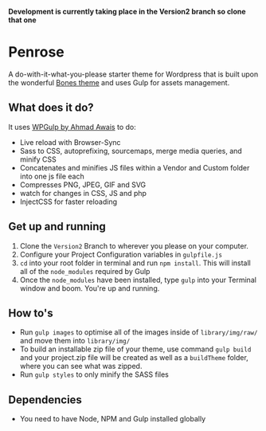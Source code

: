 **Development is currently taking place in the Version2 branch so clone that one**

# Penrose

A do-with-it-what-you-please starter theme for Wordpress that is built upon the wonderful [Bones theme](https://github.com/eddiemachado/bones) and uses Gulp for assets management.  




## What does it do?

It uses [WPGulp by Ahmad Awais](https://github.com/ahmadawais/WPGulp) to do:

 - Live reload with Browser-Sync
 - Sass to CSS, autoprefixing, sourcemaps, merge media queries, and minify CSS
 - Concatenates and minifies JS files within a Vendor and Custom folder into one js file each
 - Compresses PNG, JPEG, GIF and SVG
 - watch for changes in CSS, JS and php
 - InjectCSS for faster reloading

## Get up and running

 1. Clone the `Version2` Branch to wherever you please on your computer.
 2. Configure your Project Configuration variables in `gulpfile.js`
 3. `cd` into your root folder in terminal and run `npm install`. This will install all of the `node_modules` required by Gulp
 4. Once the `node_modules` have been installed, type `gulp` into your Terminal window and boom. You're up and running.

## How to's

 - Run `gulp images` to optimise all of the images inside of `library/img/raw/` and move them into `library/img/`
 - To build an installable zip file of your theme, use command `gulp build` and your project.zip file will be created as well as a `buildTheme` folder, where you can see what was zipped.
 - Run `gulp styles` to only minify the SASS files



## Dependencies

 - You need to have Node, NPM and Gulp installed globally
